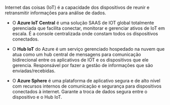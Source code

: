 Internet das coisas (IoT) é a capacidade dos dispositivos de reunir e retransmitir informações para análise de dados.

- O **Azure IoT Central** é uma solução SAAS de IOT global totalmente gerenciada que facilita conectar, monitorar e gerenciar ativos de IoT em escala. É a console centralizada onde constam todos os dispositivos conectados.

- O **Hub IoT** do Azure é um serviço gerenciado hospedado na nuvem que atua como um hub central de mensagens para comunicação bidirecional entre os aplicativos de IOT e os dispositivos que ele gerencia. Responsável por fazer a gestão de informações que são enviadas/recebidas.

- O **Azure Sphere** é uma plataforma de aplicativo segura e de alto nível com recursos internos de comunicação e segurança para dispositivos conectados à internet. Garante a troca de dados segura entre o dispositivo e o Hub IoT.